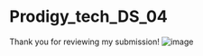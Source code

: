 # Prodigy_tech_DS_04
Thank you for reviewing my submission!
![image](https://github.com/pranathichebrolu/Prodigy_tech_DS_04/assets/169750273/c80ca4cb-a472-43b8-be2f-4d17204f540c)
